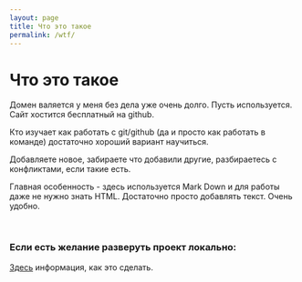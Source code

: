 ```yaml
---
layout: page
title: Что это такое
permalink: /wtf/
---
```


# Что это такое

Домен валяется у меня без дела уже очень долго. Пусть используется. Сайт хостится бесплатный на github.

Кто изучает как работать с git/github (да и просто как работать в команде) достаточно хороший вариант научиться.

Добавляете новое, забираете что добавили другие, разбираетесь с конфликтами, если такие есть.

Главная особенность - здесь используется Mark Down и для работы даже не нужно знать HTML. Достаточно просто добавлять текст. Очень удобно.

<br/>

### Если есть желание разверуть проект локально:

[Здесь](/devops/docker/itsimple/) информация, как это сделать.
